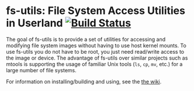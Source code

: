 fs-utils: File System Access Utilities in Userland [![Build Status](https://travis-ci.org/rumpkernel/fs-utils.png?branch=master)](https://travis-ci.org/rumpkernel/fs-utils)
==================================================

The goal of fs-utils is to provide a set of utilities for accessing and
modifying file system images without having to use host kernel mounts.
To use fs-utils you do not have to be root, you just need read/write
access to the image or device.  The advantage of fs-utils over similar
projects such as mtools is supporting the usage of familiar Unix tools
(`ls`, `cp`, `mv`, etc.) for a large number of file systems.

For information on installing/building and using, see
the [the wiki](http://wiki.rumpkernel.org/Repo:-fs-utils).
